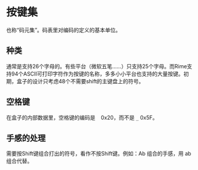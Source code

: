 # 按键集

也称“码元集”。码表里对编码的定义的基本单位。

## 种类

通常是支持26个字母的。有些平台（微软五笔……）只支持25个字母。而Rime支持94个ASCII可打印字符作为按键的名称，多多小小平台也支持的大量按键。初期，盒子的设计只考虑48个不需要shift的主键盘上的符号。

## 空格键

在盒子的内部数据里，空格键的编码是 ` ` 0x20，而不是 `_` 0x5F。

## 手感的处理

需要按Shift键组合打出的符号，看作不按Shift键。例如：Ab 组合的手感，用 ab 组合代替。
